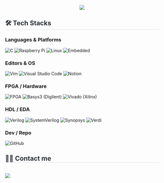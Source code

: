<div align= "center">
    <img src="https://capsule-render.vercel.app/api?type=waving&color=0:f33f3f,100:f7b182&height=180&text=Jinsoo's%20Github&animation=&fontColor=ffffff&fontSize=70" />
    </div>
    <div style="text-align: left;">

<div class="container">
  <h2 style="border-bottom: 1px solid #d8dee4; color: #282d33;">🛠️ Tech Stacks</h2>

  <!-- Languages & Platforms -->
  <div class="tech-section">
    <h3>Languages & Platforms</h3>
    <div class="badges">
      <img alt="C" src="https://img.shields.io/badge/C-A8B9CC?style=for-the-badge&logo=C&logoColor=white" />
      <img alt="Raspberry Pi" src="https://img.shields.io/badge/Raspberry%20Pi-%23C51A4A?style=for-the-badge&logo=raspberry-pi&logoColor=white" />
      <img alt="Linux" src="https://img.shields.io/badge/Linux-FCC624?style=for-the-badge&logo=linux&logoColor=black" />
      <img alt="Embedded" src="https://img.shields.io/badge/Embedded-%23007ACC?style=for-the-badge&logo=arm&logoColor=white" />
    </div>
  </div>

  <!-- Editors & OS -->
  <div class="tech-section">
    <h3>Editors & OS</h3>
    <div class="badges">
      <img alt="Vim" src="https://img.shields.io/badge/Vim-019733?style=for-the-badge&logo=vim&logoColor=white" />
      <img alt="Visual Studio Code" src="https://img.shields.io/badge/VS%20Code-007ACC?style=for-the-badge&logo=visual-studio-code&logoColor=white" />
      <img alt="Notion" src="https://img.shields.io/badge/Notion-000000?style=for-the-badge&logo=notion&logoColor=white" />
    </div>
  </div>

  <!-- FPGA / Hardware -->
  <div class="tech-section">
    <h3>FPGA / Hardware</h3>
    <div class="badges">
      <img alt="FPGA" src="https://img.shields.io/badge/FPGA-6B7280?style=for-the-badge&logo=fpga&logoColor=white" />
      <img alt="Basys3 (Digilent)" src="https://img.shields.io/badge/Basys3-%23000000?style=for-the-badge&logo=digilent&logoColor=white" />
      <img alt="Vivado (Xilinx)" src="https://img.shields.io/badge/Vivado-%23EE2E24?style=for-the-badge&logo=xilinx&logoColor=white" />
    </div>
  </div>

  <!-- HDL / EDA -->
  <div class="tech-section">
    <h3>HDL / EDA</h3>
    <div class="badges">
      <img alt="Verilog" src="https://img.shields.io/badge/Verilog-%23FFB86C?style=for-the-badge&logo=verilog&logoColor=black" />
      <img alt="SystemVerilog" src="https://img.shields.io/badge/SystemVerilog-%23333333?style=for-the-badge&logo=systemverilog&logoColor=white" />
      <img alt="Synopsys" src="https://img.shields.io/badge/Synopsys-0F4B9B?style=for-the-badge&logo=synopsys&logoColor=white" />
      <img alt="Verdi" src="https://img.shields.io/badge/Verdi-5C6BC0?style=for-the-badge&logo=verdi&logoColor=white" />
    </div>
  </div>

  <!-- Dev / Repo -->
  <div class="tech-section">
    <h3>Dev / Repo</h3>
    <div class="badges">
      <img alt="GitHub" src="https://img.shields.io/badge/GitHub-181717?style=for-the-badge&logo=github&logoColor=white" />
    </div>
  </div>
</div>
    <div style="text-align: left;">
    <h2 style="border-bottom: 1px solid #d8dee4; color: #282d33;"> 🧑‍💻 Contact me </h2> <br> 
    <div style="text-align: left;"> <a href=https://www.notion.so/3fe5098e8d814b2c81e0b684d61faa37> <img src="https://img.shields.io/badge/Notion-000000?style=for-the-badge&logo=Notion&logoColor=white&link=https://www.notion.so/3fe5098e8d814b2c81e0b684d61faa37"> </a>
          </div>  <br> 
    <div style="text-align: left;">  </div> 
    </div>
    
